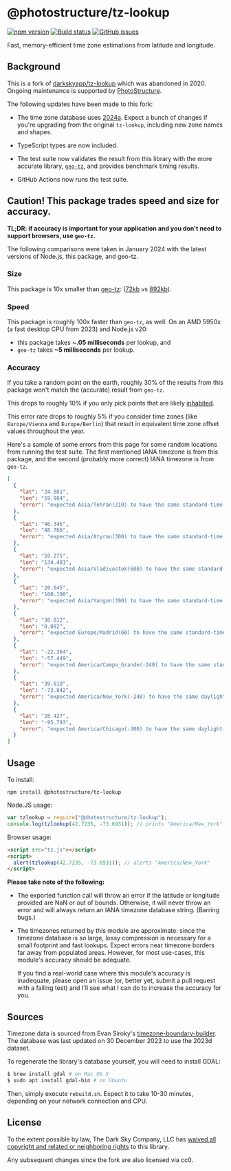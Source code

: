 # @photostructure/tz-lookup

[![npm version](https://img.shields.io/npm/v/@photostructure/tz-lookup.svg)](https://www.npmjs.com/package/@photostructure/tz-lookup)
[![Build status](https://github.com/photostructure/tz-lookup/actions/workflows/node.js.yml/badge.svg?branch=main)](https://github.com/photostructure/tz-lookup/actions/workflows/node.js.yml)
[![GitHub issues](https://img.shields.io/github/issues/photostructure/tz-lookup.svg)](https://github.com/photostructure/tz-lookup/issues)

Fast, memory-efficient time zone estimations from latitude and longitude.

## Background

This is a fork of [darkskyapp/tz-lookup](https://github.com/darkskyapp/tz-lookup-oss) which was abandoned in 2020. Ongoing maintenance is supported by [PhotoStructure](https://photostructure.com).

The following updates have been made to this fork:

- The time zone database uses
  [2024a](https://github.com/evansiroky/timezone-boundary-builder/releases/tag/2024a). Expect a bunch of changes if you're upgrading from the original `tz-lookup`, including new zone names and shapes.

- TypeScript types are now included.

- The test suite now validates the result from this library with the more accurate library, [`geo-tz`](https://github.com/evansiroky/node-geo-tz/), and provides benchmark timing results.

- GitHub Actions now runs the test suite.

## Caution! This package trades speed and size for accuracy.

**TL;DR: if accuracy is important for your application and you don't need to support browsers, use `geo-tz`.**

The following comparisons were taken in January 2024 with the latest versions of Node.js, this package, and geo-tz.

### Size

This package is 10x smaller than
[geo-tz](https://github.com/evansiroky/node-geo-tz/):
([72kb](https://bundlephobia.com/package/@photostructure/tz-lookup@9.0.0) vs
[892kb](https://bundlephobia.com/package/geo-tz@8.0.1)).

### Speed

This package is roughly 100x faster than `geo-tz`, as well. On an AMD 5950x (a fast desktop CPU from 2023) and Node.js v20:

- this package takes **~.05 milliseconds** per lookup, and
- `geo-tz` takes **~5 milliseconds** per lookup.

### Accuracy

If you take a random point on the earth, roughly 30% of the results from this package won't match the (accurate) result from `geo-tz`.

This drops to roughly 10% if you only pick points that are likely [inhabited](https://github.com/darkskyapp/inhabited).

This error rate drops to roughly 5% if you consider time zones (like `Europe/Vienna` and `Europe/Berlin`) that result in equivalent time zone offset values throughout the year.

Here's a sample of some errors from this page for some random locations from running the test suite. The first mentioned IANA timezone is from this package, and the second (probably more correct) IANA timezone is from `geo-tz`. 

```json
[
  {
    "lat": "24.881",
    "lon": "59.984",
    "error": "expected Asia/Tehran(210) to have the same standard-time offset as Etc/GMT-4(240)"
  },
  {
    "lat": "46.345",
    "lon": "48.766",
    "error": "expected Asia/Atyrau(300) to have the same standard-time offset as Europe/Astrakhan(240)"
  },
  {
    "lat": "59.275",
    "lon": "134.481",
    "error": "expected Asia/Vladivostok(600) to have the same standard-time offset as Asia/Khandyga(540)"
  },
  {
    "lat": "20.645",
    "lon": "100.190",
    "error": "expected Asia/Yangon(390) to have the same standard-time offset as Asia/Jakarta(420)"
  },
  {
    "lat": "38.012",
    "lon": "0.082",
    "error": "expected Europe/Madrid(60) to have the same standard-time offset as Etc/GMT(0)"
  },
  {
    "lat": "-22.364",
    "lon": "-57.449",
    "error": "expected America/Campo_Grande(-240) to have the same standard-time offset as America/Asuncion(-180)"
  },
  {
    "lat": "39.018",
    "lon": "-73.842",
    "error": "expected America/New_York(-240) to have the same daylight-savings-time offset as Etc/GMT+5(-300)"
  },
  {
    "lat": "28.427",
    "lon": "-95.793",
    "error": "expected America/Chicago(-300) to have the same daylight-savings-time offset as Etc/GMT+6(-360)"
  }
]
```


## Usage

To install:

    npm install @photostructure/tz-lookup

Node.JS usage:

```javascript
var tzlookup = require("@photostructure/tz-lookup");
console.log(tzlookup(42.7235, -73.6931)); // prints "America/New_York"
```

Browser usage:

```html
<script src="tz.js"></script>
<script>
  alert(tzlookup(42.7235, -73.6931)); // alerts "America/New_York"
</script>
```

**Please take note of the following:**

- The exported function call will throw an error if the latitude or longitude
  provided are NaN or out of bounds. Otherwise, it will never throw an error
  and will always return an IANA timezone database string. (Barring bugs.)

- The timezones returned by this module are approximate: since the timezone
  database is so large, lossy compression is necessary for a small footprint
  and fast lookups. Expect errors near timezone borders far away from
  populated areas. However, for most use-cases, this module's accuracy should
  be adequate.

  If you find a real-world case where this module's accuracy is inadequate,
  please open an issue (or, better yet, submit a pull request with a failing
  test) and I'll see what I can do to increase the accuracy for you.

## Sources

Timezone data is sourced from Evan Siroky's [timezone-boundary-builder][tbb].
The database was last updated on 30 December 2023 to use the 2023d dataset.

To regenerate the library's database yourself, you will need to install GDAL:

```sh
$ brew install gdal # on Mac OS X
$ sudo apt install gdal-bin # on Ubuntu
```

Then, simply execute `rebuild.sh`. Expect it to take 10-30 minutes, depending
on your network connection and CPU.

[tbb]: https://github.com/evansiroky/timezone-boundary-builder/

## License

To the extent possible by law, The Dark Sky Company, LLC has [waived all
copyright and related or neighboring rights][cc0] to this library.

[cc0]: http://creativecommons.org/publicdomain/zero/1.0/

Any subsequent changes since the fork are also licensed via cc0.
